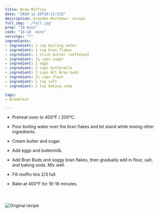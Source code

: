 ```yaml
---
title: Bran Muffins
date: "2020-12-20T20:13:52Z"
description: Grandma Matthews' recipe
full_img: './full.jpg'
prep: "10 mins"
cook: "16-18  mins"
servings: "?"
ingredients:
- ingredient: 1 cup boiling water
- ingredient: 1 cup bran flakes
- ingredient: 1 stick butter (softened)
- ingredient: 1¼ cups sugar
- ingredient: 2 eggs
- ingredient: 2 cups buttermilk
- ingredient: 2 cups All Bran buds
- ingredient: 2½ cups flour
- ingredient: ½ tsp salt
- ingredient: 2 tsp baking soda

tags:
- Breakfast

---
```


* Preheat oven to 400°F / 200°C.

* Pour boiling water over the bran flakes and let stand while mixing other ingredients. 

* Cream butter and sugar. 

* Add eggs and buttermilk.

* Add Bran Buds and soggy bran flakes, then gradually add in flour, salt, and baking soda. Mix well.

* Fill muffin tins 2/3 full.

* Bake at 400°F for 16-18 minutes.

#### &nbsp;

![Original recipe](./bran-muffins.png)

